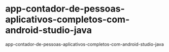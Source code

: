 # app-contador-de-pessoas-aplicativos-completos-com-android-studio-java
app-contador-de-pessoas-aplicativos-completos-com-android-studio-java
